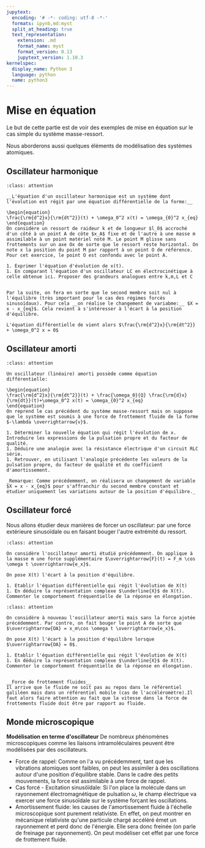 ```yaml
---
jupytext:
  encoding: '# -*- coding: utf-8 -*-'
  formats: ipynb,md:myst
  split_at_heading: true
  text_representation:
    extension: .md
    format_name: myst
    format_version: 0.13
    jupytext_version: 1.10.3
kernelspec:
  display_name: Python 3
  language: python
  name: python3
---
```

# Mise en équation

Le but de cette partie est de voir des exemples de mise en équation sur le cas simple du système masse-ressort.

Nous aborderons aussi quelques éléments de modélisation des systèmes atomiques.


## Oscillateur harmonique

````{admonition} Exercice 
:class: attention

__L'équation d'un oscillateur harmonique est un système dont l'évolution est régit par une équation différentielle de la forme:__

\begin{equation}
\frac{\rm{d^2}x}{\rm{dt^2}}(t) + \omega_0^2 x(t) = \omega_{0}^2 x_{eq}
\end{equation}
On considère un ressort de raideur k et de longueur $l_0$ accroché d'un côté à un point A de côte $x_A$ fixe et de l'autre à une masse m assimilable à un point matériel noté M. Le point M glisse sans frottements sur un axe Ox de sorte que le ressort reste horizontal. On note x la position du point M par rapport à un point O de référence. Pour cet exercice, le point O est confondu avec le point A.

1. Exprimer l'équation d'évolution de x(t).
1. En comparant l'équation d'un oscillateur LC en électrocinétique à celle obtenue ici. Proposer des grandeurs analogues entre k,m,L et C

````
````{dropdown} Ecart à l'équilibre

Par la suite, on fera en sorte que le second membre soit nul à l'équilibre (très important pour le cas des régimes forcés sinusoïdaux). Pour cela __on réalise le changement de variabme:__ $X = x - x_{eq}$. Cela revient à s'intéresser à l'écart à la position d'équilibre.

L'équation différentielle de vient alors $\frac{\rm{d^2}x}{\rm{dt^2}} + \omega_0^2 x = 0$
````

## Oscillateur amorti

````{admonition} Exercice 
:class: attention

Un oscillateur (linéaire) amorti possède comme équation différentielle:

\begin{equation}
\frac{\rm{d^2}x}{\rm{dt^2}}(t) + \frac{\omega_0}{Q} \frac{\rm{d}x}{\rm{dt}}(t)+\omega_0^2 x(t) = \omega_{0}^2 x_{eq}
\end{equation}
On reprend le cas précédent du système masse-ressort mais on suppose que le système est soumis à une force de frottement fluide de la forme $-\lambda \overrightarrow{v}$.

1. Déterminer la nouvelle équation qui régit l'évolution de x. Introduire les expressions de la pulsation propre et du facteur de qualité.
1. Déduire une analogie avec la résistance électrique d'un circuit RLC série.
1. Retrouver, en utilisant l'analogie précédente les valeurs de la pulsation propre, du facteur de qualité et du coefficient d'amortissement.

_Remarque: Comme précédemment, on réalisera un changement de variable $X = x - x_{eq}$ pour s'affranchir du second membre constant et étudier uniquement les variations autour de la position d'équilibre._

````

## Oscillateur forcé


Nous allons étudier deux manières de forcer un oscillateur: par une force extérieure sinusoïdale ou en faisant bouger l'autre extrémité du ressort.


````{admonition} Exercice 
:class: attention

On considère l'oscillateur amorti étudié précédemment. On applique à la masse m une force supplémentaire $\overrightarrow{F}(t) = F_m \cos \omega t \overrightarrow{e_x}$.

On pose X(t) l'écart à la position d'équilibre.

1. Etablir l'équation différentielle qui régit l'évolution de X(t)
1. En déduire la représentation complexe $\underline{X}$ de X(t). Commenter le comportement fréquentielle de la réponse en élongation.

````

````{admonition} Exercice 
:class: attention

On considère à nouveau l'oscillateur amorti mais sans la force ajotée précédemment. Par contre, on fait bouger le point A de sorte que $\overrightarrow{OA} = x_m\cos \omega t \overrightarrow{e_x}$.

On pose X(t) l'écart à la position d'équilibre lorsque $\overrightarrow{OA} = 0$.

1. Etablir l'équation différentielle qui régit l'évolution de X(t)
1. En déduire la représentation complexe $\underline{X}$ de X(t). Commenter le comportement fréquentielle de la réponse en élongation.

````
````{dropdown} Remarque

__Force de frottement fluides__
Il arrive que le fluide ne soit pas au repos dans le référentiel galiléen mais dans un référentiel mobile (cas de l'accéléromètre).Il faut alors faire attention au fait que la vitesse dans la force de frottements fluide doit être par rapport au fluide.
````

## Monde microscopique


__Modélisation en terme d'oscillateur__
De nombreux phénomènes microscopiques comme les liaisons intramoléculaires peuvent être modélisées par des oscillateurs.

* Force de rappel: Comme on l'a vu précédemment, tant que les vibrations atomiques sont faibles, on peut les assimiler à des oscillations autour d'une position d'équilibre stable. Dans le cadre des petits mouvements, la force est assimilable à une force de rappel.
* Cas forcé - Excitation sinusöïdale: Si l'on place la molécule dans un rayonnement électromagnétique de pulsation $\omega$, le champ électrique va exercer une force sinusoïdale sur le système forçant les oscillations.
* Amortissement fluide: les causes de l'amortissement fluide à l'échelle microscopique sont purement relativiste. En effet, on peut montrer en mécanique relativiste qu'une particule chargé accéléré émet un rayonnement et perd donc de l'énergie. Elle sera donc freinée (on parle de freinage par rayonnement). On peut modéliser cet effet par une force de frottement fluide.


